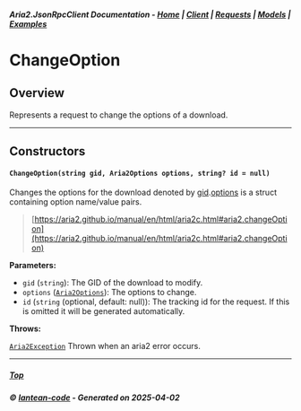 ##### Aria2.JsonRpcClient Documentation  - [Home](index.md) | [Client](client.md) | [Requests](requests.md) | [Models](models.md) | [Examples](examples.md)

# ChangeOption

## Overview

Represents a request to change the options of a download.

---

## Constructors
#### `ChangeOption(string gid, Aria2Options options, string? id = null)`

Changes the options for the download denoted by [gid](#ChangeOption_string_gid__Aria2Options_options__string__id___null_gid).[options](#ChangeOption_string_gid__Aria2Options_options__string__id___null_options) is a struct containing option name/value pairs.

> [https://aria2.github.io/manual/en/html/aria2c.html#aria2.changeOption](https://aria2.github.io/manual/en/html/aria2c.html#aria2.changeOption)

**Parameters:**
<a id="ChangeOption_string_gid__Aria2Options_options__string__id___null_gid"></a>
- `gid` (`string`): The GID of the download to modify.
<a id="ChangeOption_string_gid__Aria2Options_options__string__id___null_options"></a>
- `options` ([`Aria2Options`](model_Aria2Options.md)): The options to change.
<a id="ChangeOption_string_gid__Aria2Options_options__string__id___null_id"></a>
- `id` (`string` (optional, default: null)): The tracking id for the request. If this is omitted it will be generated automatically.

**Throws:**

[`Aria2Exception`](Aria2Exception.md)
Thrown when an aria2 error occurs.

---




##### [Top](#top)
##### © [lantean-code](https://github.com/lantean-code) - _Generated on 2025-04-02_
